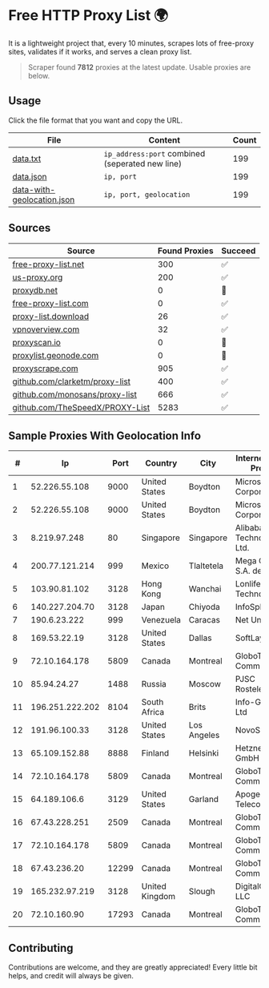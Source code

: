 
# Free HTTP Proxy List 🌍

It is a lightweight project that, every 10 minutes, scrapes lots of free-proxy sites, validates if it works, and serves a clean proxy list.


> Scraper found **7812** proxies at the latest update. Usable proxies are below.

## Usage

Click the file format that you want and copy the URL.


|File|Content|Count|
|----|-------|-----|
|[data.txt](https://raw.githubusercontent.com/themiralay/Proxy-List-World/master/data.txt)|`ip_address:port` combined (seperated new line)|199|
|[data.json](https://raw.githubusercontent.com/themiralay/Proxy-List-World/master/data.json)|`ip, port`|199|
|[data-with-geolocation.json](https://raw.githubusercontent.com/themiralay/Proxy-List-World/master/data-with-geolocation.json)|`ip, port, geolocation`|199|

## Sources

|Source|Found Proxies|Succeed|
|------|-------------|-------|
|[free-proxy-list.net](https://free-proxy-list.net)|300|✅|
|[us-proxy.org](https://www.us-proxy.org)|200|✅|
|[proxydb.net](http://proxydb.net)|0|🚫|
|[free-proxy-list.com](https://free-proxy-list.com/?page=&port=&type%5B%5D=http&type%5B%5D=https&up_time=0&search=Search)|0|✅|
|[proxy-list.download](https://www.proxy-list.download/HTTP)|26|✅|
|[vpnoverview.com](https://vpnoverview.com/privacy/anonymous-browsing/free-proxy-servers)|32|✅|
|[proxyscan.io](https://www.proxyscan.io)|0|🚫|
|[proxylist.geonode.com](https://proxylist.geonode.com/api/proxy-list?limit=300&page=1&sort_by=lastChecked&sort_type=desc&protocols=http,https)|0|🚫|
|[proxyscrape.com](https://api.proxyscrape.com/v2/?request=displayproxies&protocol=http&timeout=10000&country=all&ssl=all&anonymity=all)|905|✅|
|[github.com/clarketm/proxy-list](https://raw.githubusercontent.com/clarketm/proxy-list/master/proxy-list-raw.txt)|400|✅|
|[github.com/monosans/proxy-list](https://raw.githubusercontent.com/monosans/proxy-list/main/proxies/http.txt)|666|✅|
|[github.com/TheSpeedX/PROXY-List](https://raw.githubusercontent.com/TheSpeedX/PROXY-List/master/http.txt)|5283|✅|


## Sample Proxies With Geolocation Info

|#|Ip|Port|Country|City|Internet Service Provider|
|-|--|----|-------|----|-------------------------|
|1|52.226.55.108|9000|United States|Boydton|Microsoft Corporation|
|2|52.226.55.108|9000|United States|Boydton|Microsoft Corporation|
|3|8.219.97.248|80|Singapore|Singapore|Alibaba (US) Technology Co., Ltd.|
|4|200.77.121.214|999|Mexico|Tlaltetela|Mega Cable, S.A. de C.V.|
|5|103.90.81.102|3128|Hong Kong|Wanchai|Lonlife Technology Co.|
|6|140.227.204.70|3128|Japan|Chiyoda|InfoSphere|
|7|190.6.23.222|999|Venezuela|Caracas|Net Uno|
|8|169.53.22.19|3128|United States|Dallas|SoftLayer|
|9|72.10.164.178|5809|Canada|Montreal|GloboTech Communications|
|10|85.94.24.27|1488|Russia|Moscow|PJSC Rostelecom|
|11|196.251.222.202|8104|South Africa|Brits|Info-Gro (PTY) Ltd|
|12|191.96.100.33|3128|United States|Los Angeles|NovoServe B.V.|
|13|65.109.152.88|8888|Finland|Helsinki|Hetzner Online GmbH|
|14|72.10.164.178|5809|Canada|Montreal|GloboTech Communications|
|15|64.189.106.6|3129|United States|Garland|Apogee Telecom Inc.|
|16|67.43.228.251|2509|Canada|Montreal|GloboTech Communications|
|17|72.10.164.178|5809|Canada|Montreal|GloboTech Communications|
|18|67.43.236.20|12299|Canada|Montreal|GloboTech Communications|
|19|165.232.97.219|3128|United Kingdom|Slough|DigitalOcean, LLC|
|20|72.10.160.90|17293|Canada|Montreal|GloboTech Communications|



## Contributing

Contributions are welcome, and they are greatly appreciated! Every
little bit helps, and credit will always be given.

